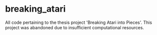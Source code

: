 # breaking_atari
All code pertaining to the thesis project 'Breaking Atari into Pieces'. This project was abandoned due to insufficient computational resources.

